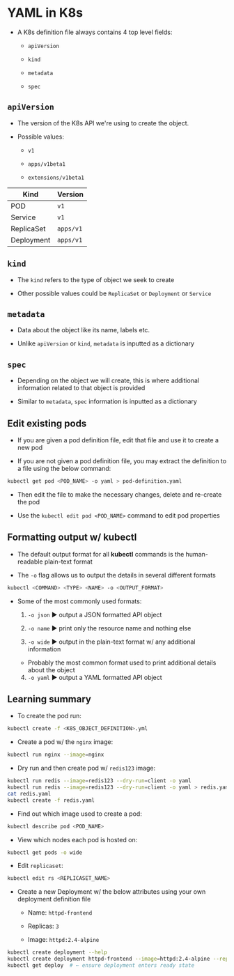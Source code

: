 # YAML in K8s

* A K8s definition file always contains 4 top level fields:

  * `apiVersion`

  * `kind`

  * `metadata`

  * `spec`

## `apiVersion`

* The version of the K8s API we're using to create the object.

* Possible values:

  * `v1`

  * `apps/v1beta1`

  * `extensions/v1beta1`

| **Kind**   | **Version** |
|------------|-------------|
| POD        | `v1`        |
| Service    | `v1`        |
| ReplicaSet | `apps/v1`   |
| Deployment | `apps/v1`   |

## `kind`

* The `kind` refers to the type of object we seek to create

* Other possible values could be `ReplicaSet` or `Deployment` or `Service`

## `metadata`

* Data about the object like its name, labels etc.

* Unlike `apiVersion` or `kind`, `metadata` is inputted as a dictionary

## `spec`

* Depending on the object we will create, this is where additional information related to that object is provided

* Similar to `metadata`, `spec` information is inputted as a dictionary

## Edit existing pods

* If you are given a pod definition file, edit that file and use it to create a new pod

* If you are not given a pod definition file, you may extract the definition to a file using the below command:

```zsh
kubectl get pod <POD_NAME> -o yaml > pod-definition.yaml
```

  * Then edit the file to make the necessary changes, delete and re-create the pod

* Use the `kubectl edit pod <POD_NAME>` command to edit pod properties

## Formatting output w/ kubectl

* The default output format for all **kubectl** commands is the human-readable plain-text format

* The `-o` flag allows us to output the details in several different formats

```zsh
kubectl <COMMAND> <TYPE> <NAME> -o <OUTPUT_FORMAT>
```

* Some of the most commonly used formats:

  1. `-o json` ▶︎ output a JSON formatted API object

  2. `-o name` ▶︎ print only the resource name and nothing else

  3. `-o wide` ▶︎ output in the plain-text format w/ any additional information

    * Probably the most common format used to print additional details about the object

  4. `-o yaml` ▶︎ output a YAML formatted API object

## Learning summary

* To create the pod run:

```zsh
kubectl create -f <K8S_OBJECT_DEFINITION>.yml
```

* Create a pod w/ the `nginx` image:

```zsh
kubectl run nginx --image=nginx
```

* Dry run and then create pod w/ `redis123` image:

```zsh
kubectl run redis --image=redis123 --dry-run=client -o yaml
kubectl run redis --image=redis123 --dry-run=client -o yaml > redis.yaml
cat redis.yaml
kubectl create -f redis.yaml
```

* Find out which image used to create a pod:

```zsh
kubectl describe pod <POD_NAME>
```

* View which nodes each pod is hosted on:

```zsh
kubectl get pods -o wide
```

* Edit `replicaset`:

```zsh
kubectl edit rs <REPLICASET_NAME>
```

* Create a new Deployment w/ the below attributes using your own deployment definition file

  * Name: `httpd-frontend`

  * Replicas: `3`

  * Image: `httpd:2.4-alpine`

```zsh
kubectl create deployment --help
kubectl create deployment httpd-frontend --image=httpd:2.4-alpine --replicas=3
kubectl get deploy  # ← ensure deployment enters ready state
```
